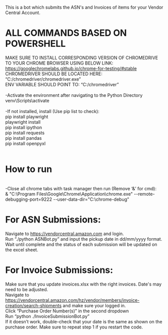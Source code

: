 This is a bot which submits the ASN's and Invoices of items for your Vendor Central Account. 

# ALL COMMANDS BASED ON POWERSHELL<br />
MAKE SURE TO INSTALL CORRESPONDING VERSION OF CHROMEDRIVE TO YOUR CHROME BROWSER USING BELOW LINK:<br />
https://googlechromelabs.github.io/chrome-for-testing/#stable<br />
CHROMEDRIVER SHOULD BE LOCATED HERE: “C:/chromedriver/chromedriver.exe”<br />
ENV VARIABLE SHOULD POINT TO: “C:/chromedriver”<br />
<br />
-Activate the environment after navigating to the Python Directory<br />
venv\Scripts\activate<br />
<br />
-If not installed, install (Use pip list to check):<br />
pip install playwright<br />
playwright install<br />
pip install ipython<br />
pip install requests<br />
pip install pandas<br />
pip install openpyxl<br />
<br />

# How to run <br />
<br />
-Close all chrome tabs with task manager then run (Remove ‘&’ for cmd):<br />
& "C:\Program Files\Google\Chrome\Application\chrome.exe" --remote-debugging-port=9222 --user-data-dir="C:\chrome-debug"<br />

# For ASN Submissions: <br />
Navigate to https://vendorcentral.amazon.com and login.<br />
Run “./python ASNBot.py” and input the pickup date in dd/mm/yyyy format.<br />
Wait until complete and the status of each submission will be updated on the excel sheet.<br />

# For Invoice Submissions: <br />
Make sure that you update invoices.xlsx with the right invoices. Date's may need to be adjusted.<br />
Navigate to https://vendorcentral.amazon.com/hz/vendor/members/invoice-creation/search-shipments and make sure your logged in.<br />
Click “Purchase Order Number(s)” in the second dropdown<br />
Run “python ./InvoiceSubmissionBot.py”<br />
If it doesn’t work, double-check that your date is the same as shown on the purchase order. Make sure to repeat step 1 if you restart the code.<br />
